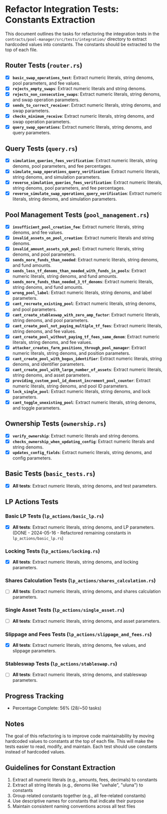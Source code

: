 # Refactor Integration Tests: Constants Extraction

This document outlines the tasks for refactoring the integration tests in the `contracts/pool-manager/src/tests/integration/` directory to extract hardcoded values into constants.
The constants should be extracted to the top of each file.

## Router Tests (`router.rs`)

- [x] **`basic_swap_operations_test`**: Extract numeric literals, string denoms, pool parameters, and fee values.
- [x] **`rejects_empty_swaps`**: Extract numeric literals and string denoms.
- [x] **`rejects_non_consecutive_swaps`**: Extract numeric literals, string denoms, and swap operation parameters.
- [x] **`sends_to_correct_receiver`**: Extract numeric literals, string denoms, and swap parameters.
- [x] **`checks_minimum_receive`**: Extract numeric literals, string denoms, and swap operation parameters.
- [x] **`query_swap_operations`**: Extract numeric literals, string denoms, and query parameters.

## Query Tests (`query.rs`)

- [x] **`simulation_queries_fees_verification`**: Extract numeric literals, string denoms, pool parameters, and fee percentages.
- [x] **`simulate_swap_operations_query_verification`**: Extract numeric literals, string denoms, and simulation parameters.
- [x] **`reverse_simulation_queries_fees_verification`**: Extract numeric literals, string denoms, pool parameters, and fee percentages.
- [x] **`reverse_simulate_swap_operations_query_verification`**: Extract numeric literals, string denoms, and simulation parameters.

## Pool Management Tests (`pool_management.rs`)

- [x] **`insufficient_pool_creation_fee`**: Extract numeric literals, string denoms, and fee values.
- [x] **`invalid_assets_on_pool_creation`**: Extract numeric literals and string denoms.
- [x] **`invalid_amount_assets_xyk_pool`**: Extract numeric literals, string denoms, and pool parameters.
- [x] **`sends_more_funds_than_needed`**: Extract numeric literals, string denoms, and fund amounts.
- [x] **`sends_less_tf_denoms_than_needed_with_funds_in_pools`**: Extract numeric literals, string denoms, and fund amounts.
- [x] **`sends_more_funds_than_needed_3_tf_denoms`**: Extract numeric literals, string denoms, and fund amounts.
- [x] **`wrong_pool_label`**: Extract numeric literals, string denoms, and label parameters.
- [x] **`cant_recreate_existing_pool`**: Extract numeric literals, string denoms, and pool parameters.
- [x] **`cant_create_stableswap_with_zero_amp_factor`**: Extract numeric literals, string denoms, and pool parameters.
- [x] **`cant_create_pool_not_paying_multiple_tf_fees`**: Extract numeric literals, string denoms, and fee values.
- [x] **`cant_create_pool_without_paying_tf_fees_same_denom`**: Extract numeric literals, string denoms, and fee values.
- [x] **`attacker_creates_farm_positions_through_pool_manager`**: Extract numeric literals, string denoms, and position parameters.
- [x] **`cant_create_pool_with_bogus_identifier`**: Extract numeric literals, string denoms, and identifier parameters.
- [x] **`cant_create_pool_with_large_number_of_assets`**: Extract numeric literals, string denoms, and asset parameters.
- [x] **`providing_custom_pool_id_doesnt_increment_pool_counter`**: Extract numeric literals, string denoms, and pool ID parameters.
- [x] **`lock_single_pool`**: Extract numeric literals, string denoms, and lock parameters.
- [x] **`cant_toggle_unexisting_pool`**: Extract numeric literals, string denoms, and toggle parameters.

## Ownership Tests (`ownership.rs`)

- [x] **`verify_ownership`**: Extract numeric literals and string denoms.
- [x] **`checks_ownership_when_updating_config`**: Extract numeric literals and string denoms.
- [x] **`updates_config_fields`**: Extract numeric literals, string denoms, and config parameters.

## Basic Tests (`basic_tests.rs`)

- [x] **All tests**: Extract numeric literals, string denoms, and test parameters.

## LP Actions Tests

### Basic LP Tests (`lp_actions/basic_lp.rs`)

- [x] **All tests**: Extract numeric literals, string denoms, and LP parameters. (DONE - 2024-05-16 - Refactored remaining constants in `lp_actions/basic_lp.rs`)

### Locking Tests (`lp_actions/locking.rs`)

- [x] **All tests**: Extract numeric literals, string denoms, and locking parameters.

### Shares Calculation Tests (`lp_actions/shares_calculation.rs`)

- [ ] **All tests**: Extract numeric literals, string denoms, and shares calculation parameters.

### Single Asset Tests (`lp_actions/single_asset.rs`)

- [ ] **All tests**: Extract numeric literals, string denoms, and asset parameters.

### Slippage and Fees Tests (`lp_actions/slippage_and_fees.rs`)

- [x] **All tests**: Extract numeric literals, string denoms, fee values, and slippage parameters.

### Stableswap Tests (`lp_actions/stableswap.rs`)

- [ ] **All tests**: Extract numeric literals, string denoms, and stableswap parameters.

## Progress Tracking
- Percentage Complete: 56% (28/~50 tasks)

## Notes
The goal of this refactoring is to improve code maintainability by moving hardcoded values to constants at the top of each file. This will make the tests easier to read, modify, and maintain. Each test should use constants instead of hardcoded values.

## Guidelines for Constant Extraction
1. Extract all numeric literals (e.g., amounts, fees, decimals) to constants
2. Extract all string literals (e.g., denoms like "uwhale", "uluna") to constants
3. Group related constants together (e.g., all fee-related constants)
4. Use descriptive names for constants that indicate their purpose
5. Maintain consistent naming conventions across all test files 